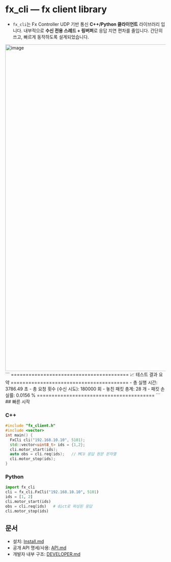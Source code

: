 # fx_cli — fx client library

- `fx_cli`는 Fx Controller UDP 기반 통신 **C++/Python 클라이언트** 라이브러리 입니다. 내부적으로 **수신 전용 스레드 + 링버퍼**로 응답 지연 편차를 줄입니다. 간단히 쓰고, 빠르게 동작하도록 설계되었습니다.
<img width="1536" height="1024" alt="image" src="https://github.com/user-attachments/assets/26871cb1-bbee-48e7-aff1-75a4214796ae" />
```
========================================
📈 테스트 결과 요약
========================================
  - 총 실행 시간: 3786.49 초
  - 총 요청 횟수 (수신 시도): 180000 회
  - 놓친 패킷 총계: 28 개
  - 패킷 손실률: 0.0156 %
========================================
```
## 빠른 시작

### C++
```cpp
#include "fx_client.h"
#include <vector>
int main() {
  FxCli cli("192.168.10.10", 5101);
  std::vector<uint8_t> ids = {1,2};
  cli.motor_start(ids);
  auto obs = cli.req(ids);   // MCU 응답 원문 문자열
  cli.motor_stop(ids);
}
```

### Python
```python
import fx_cli
cli = fx_cli.FxCli("192.168.10.10", 5101)
ids = [1, 2]
cli.motor_start(ids)
obs = cli.req(ids)   # dict로 파싱된 응답
cli.motor_stop(ids)
```

## 문서
- 설치: [Install.md](Install.md)
- 공개 API 명세/사용: [API.md](API.md)
- 개발자 내부 구조: [DEVELOPER.md](DEVELOPER.md)
